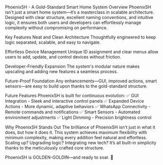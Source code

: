 PhoenixSH - A Gold-Standard Smart Home System
Overview
PhoenixSH isn't just a smart home system—it’s a masterclass in scalable architecture. Designed with clear structure, excellent naming conventions, and intuitive logic, it ensures both users and developers can effortlessly manage complexity without compromising on performance.

Key Features
Neat and Clean Architecture Thoughtfully engineered to keep logic separated, scalable, and easy to navigate.

Effortless Device Management Unique ID assignment and clear menus allow users to add, update, and control devices without friction.

Developer-Friendly Expansion The system's modular nature makes upscaling and adding new features a seamless process.

Future-Proof Foundation Any enhancements—GUI, improved actions, smart sensors—are easy to build upon thanks to the gold-standard structure.

Future Features
PhoenixSH is built for continuous evolution: ✅ GUI Integration - Sleek and interactive control panels ✅ Expanded Device Actions - More dynamic, adaptive behaviors ✅ WhatsApp Connectivity - Remote commands and notifications ✅ Smart Sensors - Automated environment adjustments ✅ Light Dimming - Precision brightness control

Why PhoenixSH Stands Out
The brilliance of PhoenixSH isn't just in what it does, but how it does it. This system achieves maximum flexibility with minimum complexity, making every addition feel natural and effortless. Scaling up? Upgrading logic? Integrating new tech? It’s all built-in simplicity thanks to the meticulously crafted core structure.

PhoenixSH is GOLDEN-GOLDIN—and ready to soar. 🚀
